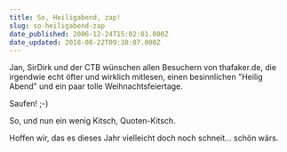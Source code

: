 ```yaml
---
title: So, Heiligabend, zap!
slug: so-heiligabend-zap
date_published: 2006-12-24T15:02:01.000Z
date_updated: 2018-08-22T09:38:07.000Z
---
```


Jan, SirDirk und der CTB wünschen allen Besuchern von thafaker.de, die irgendwie echt öfter und wirklich mitlesen, einen besinnlichen "Heilig Abend" und ein paar tolle Weihnachtsfeiertage.

Saufen! ;-)

So, und nun ein wenig Kitsch, Quoten-Kitsch.

Hoffen wir, das es dieses Jahr vielleicht doch noch schneit... schön wärs.
